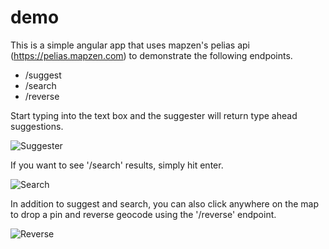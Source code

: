 demo
====

This is a simple angular app that uses mapzen's pelias api (https://pelias.mapzen.com) to demonstrate the following endpoints.

* /suggest
* /search
* /reverse

Start typing into the text box and the suggester will return type ahead suggestions. 

![Suggester](/css/images/screeshots/suggest.png?raw=true "Suggestions for Pizza")

If you want to see '/search' results, simply hit enter. 

![Search](/css/images/screeshots/search.png?raw=true "Search Results for Pizza")

In addition to suggest and search, you can also click anywhere on the map to drop a pin and reverse geocode using the '/reverse' endpoint. 

![Reverse](/css/images/screeshots/reverse.png?raw=true "Reverse Geocoder")